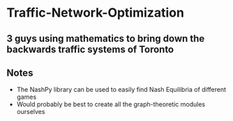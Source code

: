 # Traffic-Network-Optimization
3 guys using mathematics to bring down the backwards traffic systems of Toronto
---
Notes
---
- The NashPy library can be used to easily find Nash Equilibria of different games
- Would probably be best to create all the graph-theoretic modules ourselves
